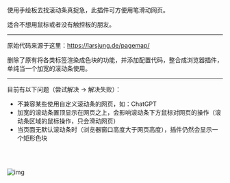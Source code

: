 使用手绘板去找滚动条真捉急，此插件可方便用笔滑动网页。

适合不想用鼠标或者没有触控板的朋友。

---
原始代码来源于这里：https://larsjung.de/pagemap/

删除了原有将各类标签渲染成色块的功能，并添加配置代码，整合成浏览器插件，单纯当一个加宽的滚动条使用。

---
目前有以下问题（尝试解决 → 解决失败）：
- 不兼容某些使用自定义滚动条的网页，如：ChatGPT
- 加宽的滚动条置顶显示在网页之上，会影响滚动条下方鼠标对网页的操作（滚动条区域的鼠标操作，只会滑动网页）
- 当页面无默认滚动条时（浏览器窗口高度大于网页高度），插件仍然会显示一个矩形色块

<br>
<br>

![img](https://github.com/iibob/browser_page_map/assets/10295975/fb13088f-a077-49d7-a4f0-a8803ad093dd)
